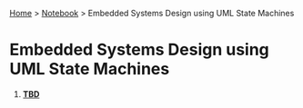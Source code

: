 <a href="../../">Home</a> > <a href="../notebook">Notebook</a> > Embedded Systems Design using UML State Machines

# Embedded Systems Design using UML State Machines



1. **<a href="./tbd">TBD</a>**

   

